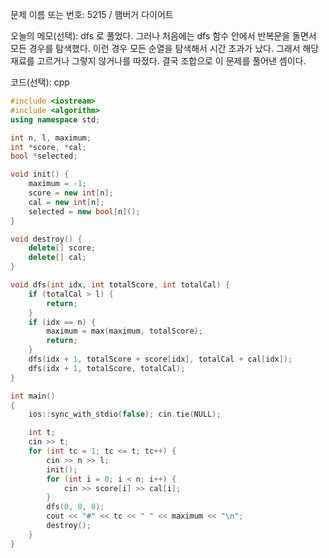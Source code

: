 문제 이름 또는 번호: 5215 / 햄버거 다이어트

오늘의 메모(선택): dfs 로 풀었다. 그러나 처음에는 dfs 함수 안에서 반복문을 돌면서 모든 경우를 탐색했다. 이런 경우 모든 순열을 탐색해서 시간 초과가 났다. 그래서 해당 재료를 고르거나 그렇지 않거나를 따졌다. 결국 조합으로 이 문제를 풀어낸 셈이다.

코드(선택): cpp

```cpp
#include <iostream>
#include <algorithm>
using namespace std;

int n, l, maximum;
int *score, *cal;
bool *selected;

void init() {
	maximum = -1;
	score = new int[n];
	cal = new int[n];
	selected = new bool[n]();
}

void destroy() {
	delete[] score;
	delete[] cal;
}

void dfs(int idx, int totalScore, int totalCal) {
	if (totalCal > l) {
		return;
	}
	if (idx == n) {
		maximum = max(maximum, totalScore);
		return;
	}
	dfs(idx + 1, totalScore + score[idx], totalCal + cal[idx]);
	dfs(idx + 1, totalScore, totalCal);
}

int main()
{
	ios::sync_with_stdio(false); cin.tie(NULL);

	int t;
	cin >> t;
	for (int tc = 1; tc <= t; tc++) {
		cin >> n >> l;
		init();
		for (int i = 0; i < n; i++) {
			cin >> score[i] >> cal[i];
		}
		dfs(0, 0, 0);
		cout << "#" << tc << " " << maximum << "\n";
		destroy();
	}
}

```
